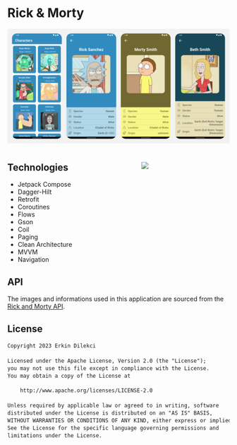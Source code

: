 # Rick & Morty

<div align="center">
  <img src="https://raw.githubusercontent.com/erkindil/GithubRepositoryEdit/main/rickand.png" alt="Rick and Morty">
</div>

#
<img src="https://raw.githubusercontent.com/erkindil/GithubRepositoryEdit/main/rickmorty.gif" align="right" width="200">

## Technologies
- Jetpack Compose
- Dagger-Hilt
- Retrofit
- Coroutines
- Flows
- Gson
- Coil
- Paging
- Clean Architecture
- MVVM
- Navigation

## API
The images and informations used in this application are sourced from the [Rick and Morty API](https://rickandmortyapi.com).

## License
```xml
Copyright 2023 Erkin Dilekci

Licensed under the Apache License, Version 2.0 (the "License");
you may not use this file except in compliance with the License.
You may obtain a copy of the License at

    http://www.apache.org/licenses/LICENSE-2.0

Unless required by applicable law or agreed to in writing, software
distributed under the License is distributed on an "AS IS" BASIS,
WITHOUT WARRANTIES OR CONDITIONS OF ANY KIND, either express or implied.
See the License for the specific language governing permissions and
limitations under the License.
```

